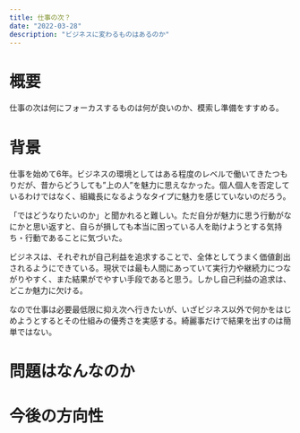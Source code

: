 ```yaml
---
title: 仕事の次？
date: "2022-03-28"
description: "ビジネスに変わるものはあるのか"
---
```


# 概要

仕事の次は何にフォーカスするものは何が良いのか、模索し準備をすすめる。

# 背景

仕事を始めて6年。ビジネスの環境としてはある程度のレベルで働いてきたつもりだが、昔からどうしても”上の人”を魅力に思えなかった。個人個人を否定しているわけではなく、組織長になるようなタイプに魅力を感じていないのだろう。

「ではどうなりたいのか」と聞かれると難しい。ただ自分が魅力に思う行動がなにかと思い返すと、自らが損しても本当に困っている人を助けようとする気持ち・行動であることに気づいた。

ビジネスは、それぞれが自己利益を追求することで、全体としてうまく価値創出されるようにできている。現状では最も人間にあっていて実行力や継続力につながりやすく、また結果がでやすい手段であると思う。しかし自己利益の追求は、どこか魅力に欠ける。

なので仕事は必要最低限に抑え次へ行きたいが、いざビジネス以外で何かをはじめようとするとその仕組みの優秀さを実感する。綺麗事だけで結果を出すのは簡単ではない。

# 問題はなんなのか



# 今後の方向性